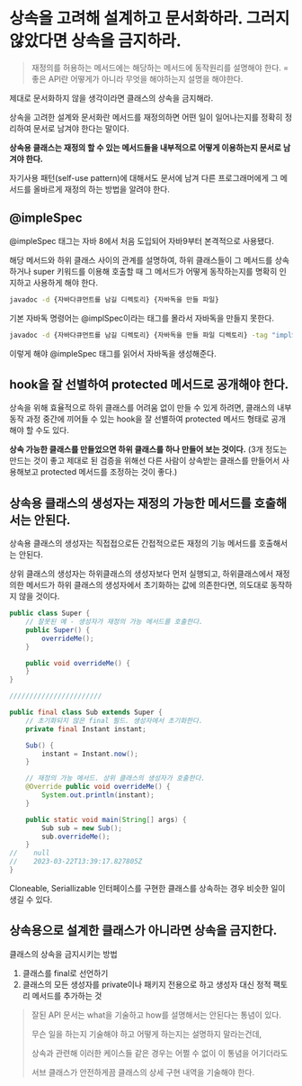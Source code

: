 # 상속을 고려해 설계하고 문서화하라. 그러지 않았다면 상속을 금지하라.
> 재정의를 허용하는 메서드에는 해당하는 메서드에 동작원리를 설명해야 한다. = 좋은 API란 어떻게가 아니라 무엇을 해야하는지 설명을 해야한다.

제대로 문서화하지 않을 생각이라면 클래스의 상속을 금지해라.

상속을 고려한 설계와 문서화란 메서드를 재정의하면 어떤 일이 일어나는지를 정확히 정리하여 문서로 남겨야 한다는 말이다.

**상속용 클래스는 재정의 할 수 있는 메서드들을 내부적으로 어떻게 이용하는지 문서로 남겨야 한다.**

자기사용 패턴(self-use pattern)에 대해서도 문서에 남겨 다른 프로그래머에게 그 메서드를 올바르게 재정의 하는 방법을 알려야 한다.

## @impleSpec
@impleSpec 태그는 자바 8에서 처음 도입되어 자바9부터 본격적으로 사용됐다.

해당 메서드와 하위 클래스 사이의 관계를 설명하여, 하위 클래스들이 그 메서드를 상속하거나 super 키워드를 이용해 호출할 때 그 메서드가 어떻게 동작하는지를 명확히 인지하고 사용하게 해야 한다.

```bash
javadoc -d {자바다큐먼트를 남길 디렉토리} {자바독을 만들 파일}
```
기본 자바독 명령어는 @implSpec이라는 태그를 몰라서 자바독을 만들지 못한다.

```bash
javadoc -d {자바다큐먼트를 남길 디렉토리} {자바독을 만들 파일 디렉토리} -tag "implSpec:a:Implementation Requirements:"
```
이렇게 해야 @impleSpec 태그를 읽어서 자바독을 생성해준다.

## hook을 잘 선별하여 protected 메서드로 공개해야 한다.
상속을 위해 효율적으로 하위 클래스를 어려움 없이 만들 수 있게 하려면, 클래스의 내부 동작 과정 중간에 끼어들 수 있는 hook을 잘 선별하여 protected 메서드 형태로 공개해야 할 수도 있다.

**상속 가능한 클래스를 만들었으면 하위 클래스를 하나 만들어 보는 것이다.** (3개 정도는 만드는 것이 좋고 제대로 된 검증을 위해선 다른 사람이 상속받는 클래스를 만들어서 사용해보고 protected 메서드를 조정하는 것이 좋다.)

## 상속용 클래스의 생성자는 재정의 가능한 메서드를 호출해서는 안된다.
상속용 클래스의 생성자는 직접접으로든 간접적으로든 재정의 기능 메서드를 호출해서는 안된다.

상위 클래스의 생성자는 하위클래스의 생성자보다 먼저 실행되고, 하위클래스에서 재정의한 메서드가 하위 클래스의 생성자에서 초기화하는 값에 의존한다면, 의도대로 동작하지 않을 것이다.

```java
public class Super {
    // 잘못된 예 - 생성자가 재정의 가능 메서드를 호출한다.
    public Super() {
        overrideMe();
    }

    public void overrideMe() {
    }
}

///////////////////////

public final class Sub extends Super {
    // 초기화되지 않은 final 필드. 생성자에서 초기화한다.
    private final Instant instant;

    Sub() {
        instant = Instant.now();
    }

    // 재정의 가능 메서드. 상위 클래스의 생성자가 호출한다.
    @Override public void overrideMe() {
        System.out.println(instant);
    }

    public static void main(String[] args) {
        Sub sub = new Sub();
        sub.overrideMe();
    }
//    null
//    2023-03-22T13:39:17.827805Z
}

```

Cloneable, Seriallizable 인터페이스를 구현한 클래스를 상속하는 경우 비슷한 일이 생길 수 있다.

## 상속용으로 설계한 클래스가 아니라면 상속을 금지한다.
클래스의 상속을 금지시키는 방법

1. 클래스를 final로 선언하기
2. 클래스의 모든 생성자를 private이나 패키지 전용으로 하고 생성자 대신 정적 팩토리 메서드를 추가하는 것

> 잘된 API 문서는 what을 기술하고 how를 설명해서는 안된다는 통념이 있다.
>
> 무슨 일을 하는지 기술해야 하고 어떻게 하는지는 설명하지 말라는건데,
> 
> 상속과 관련해 이러한 케이스들 같은 경우는 어쩔 수 없이 이 통념을 어기더라도
>
> 서브 클래스가 안전하게끔 클래스의 상세 구현 내역을 기술해야 한다.
